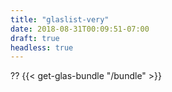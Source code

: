 ```yaml
---
title: "glaslist-very"
date: 2018-08-31T00:09:51-07:00
draft: true
headless: true
---
```


??
{{< get-glas-bundle "/bundle" >}}